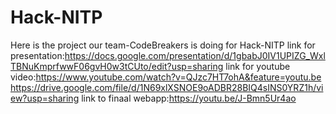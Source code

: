 # Hack-NITP
Here is the project our team-CodeBreakers is doing for Hack-NITP
link for presentation:https://docs.google.com/presentation/d/1gbabJ0IV1UPIZG_WxlTBNuKmprfwwF06gvH0w3tCUto/edit?usp=sharing
link for youtube video:https://www.youtube.com/watch?v=QJzc7HT7ohA&feature=youtu.be       
https://drive.google.com/file/d/1N69xlXSNOE9oADBR28BIQ4sINS0YRZ1h/view?usp=sharing
link to finaal webapp:https://youtu.be/J-Bmn5Ur4ao
